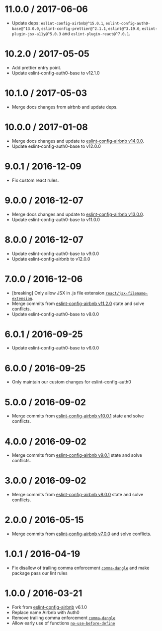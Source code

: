 11.0.0 / 2017-06-06
==================
- Update deps: `eslint-config-airbnb@^15.0.1`, `eslint-config-auth0-base@^13.0.0`, `eslint-config-prettier@^2.1.1`, `eslint@^3.19.0`, `eslint-plugin-jsx-a11y@^5.0.3` and `eslint-plugin-react@^7.0.1`.

10.2.0 / 2017-05-05
==================
- Add prettier entry point.
- Update eslint-config-auth0-base to v12.1.0

10.1.0 / 2017-05-03
==================
- Merge docs changes from airbnb and update deps.

10.0.0 / 2017-01-08
==================
- Merge docs changes and update to [eslint-config-airbnb v14.0.0](https://github.com/airbnb/javascript/blob/master/packages/eslint-config-airbnb/CHANGELOG.md#1400--2017-01-08).
- Update eslint-config-auth0-base to v12.0.0

9.0.1 / 2016-12-09
==================
- Fix custom react rules.

9.0.0 / 2016-12-07
==================
- Merge docs changes and update to [eslint-config-airbnb v13.0.0](https://github.com/airbnb/javascript/blob/master/packages/eslint-config-airbnb/CHANGELOG.md#1300--2016-11-06).
- Update eslint-config-auth0-base to v11.0.0

8.0.0 / 2016-12-07
==================
- Update eslint-config-auth0-base to v9.0.0
- Update eslint-config-airbnb to v12.0.0

7.0.0 / 2016-12-06
==================
- [breaking] Only allow JSX in .js file extension [`react/jsx-filename-extension`][react/jsx-filename-extension].
- Merge commits from [eslint-config-airbnb v11.2.0](https://github.com/airbnb/javascript/blob/master/packages/eslint-config-airbnb/CHANGELOG.md#1120--2016-09-23) state and solve conflicts.
- Update eslint-config-auth0-base to v8.0.0

6.0.1 / 2016-09-25
==================
- Update eslint-config-auth0-base to v6.0.0

6.0.0 / 2016-09-25
==================
- Only maintain our custom changes for eslint-config-auth0

5.0.0 / 2016-09-02
==================
- Merge commits from [eslint-config-airbnb v10.0.1](https://github.com/airbnb/javascript/blob/master/packages/eslint-config-airbnb/CHANGELOG.md#1001--2016-08-12) state and solve conflicts.

4.0.0 / 2016-09-02
==================
- Merge commits from [eslint-config-airbnb v9.0.1](https://github.com/airbnb/javascript/blob/master/packages/eslint-config-airbnb/CHANGELOG.md#901--2016-05-08) state and solve conflicts.

3.0.0 / 2016-09-02
==================
- Merge commits from [eslint-config-airbnb v8.0.0](https://github.com/airbnb/javascript/blob/master/packages/eslint-config-airbnb/CHANGELOG.md#800--2016-04-21) state and solve conflicts.

2.0.0 / 2016-05-15
==================
- Merge commits from [eslint-config-airbnb v7.0.0](https://github.com/airbnb/javascript/blob/master/packages/eslint-config-airbnb/CHANGELOG.md#700--2016-04-11) and solve conflicts.

1.0.1 / 2016-04-19
==================
- Fix disallow of trailing comma enforcement [`comma-dangle`][comma-dangle] and make package pass our lint rules

1.0.0 / 2016-03-21
==================
- Fork from [eslint-config-airbnb](https://github.com/airbnb/javascript) v6.1.0
- Replace name Airbnb with Auth0
- Remove trailing comma enforcement [`comma-dangle`][comma-dangle]
- Allow early use of functions [`no-use-before-define`][no-use-before-define]

[react/jsx-filename-extension]: https://github.com/yannickcr/eslint-plugin-react/blob/master/docs/rules/jsx-filename-extension.md
[comma-dangle]: http://eslint.org/docs/rules/comma-dangle
[no-use-before-define]: http://eslint.org/docs/rules/no-use-before-define
